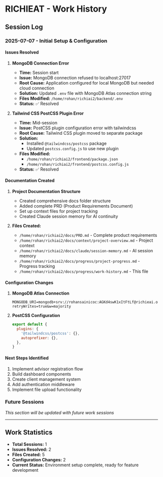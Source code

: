 # RICHIEAT - Work History

## Session Log

### 2025-07-07 - Initial Setup & Configuration

#### Issues Resolved
1. **MongoDB Connection Error**
   - **Time:** Session start
   - **Issue:** MongoDB connection refused to localhost:27017
   - **Root Cause:** Application configured for local MongoDB but needed cloud connection
   - **Solution:** Updated `.env` file with MongoDB Atlas connection string
   - **Files Modified:** `/home/rohan/richiai2/backend/.env`
   - **Status:** ✅ Resolved

2. **Tailwind CSS PostCSS Plugin Error**
   - **Time:** Mid-session
   - **Issue:** PostCSS plugin configuration error with tailwindcss
   - **Root Cause:** Tailwind CSS plugin moved to separate package
   - **Solution:** 
     - Installed `@tailwindcss/postcss` package
     - Updated `postcss.config.js` to use new plugin
   - **Files Modified:** 
     - `/home/rohan/richiai2/frontend/package.json`
     - `/home/rohan/richiai2/frontend/postcss.config.js`
   - **Status:** ✅ Resolved

#### Documentation Created
1. **Project Documentation Structure**
   - Created comprehensive docs folder structure
   - Added complete PRD (Product Requirements Document)
   - Set up context files for project tracking
   - Created Claude session memory for AI continuity

2. **Files Created:**
   - `/home/rohan/richiai2/docs/PRD.md` - Complete product requirements
   - `/home/rohan/richiai2/docs/context/project-overview.md` - Project context
   - `/home/rohan/richiai2/docs/claude/session-memory.md` - AI session memory
   - `/home/rohan/richiai2/docs/progress/project-progress.md` - Progress tracking
   - `/home/rohan/richiai2/docs/progress/work-history.md` - This file

#### Configuration Changes
1. **MongoDB Atlas Connection**
   ```
   MONGODB_URI=mongodb+srv://rohansainicoc:AGKd4swK1xItFtLf@richieai.opx2scb.mongodb.net/richiai2?retryWrites=true&w=majority
   ```

2. **PostCSS Configuration**
   ```javascript
   export default {
     plugins: {
       '@tailwindcss/postcss': {},
       autoprefixer: {},
     },
   }
   ```

#### Next Steps Identified
1. Implement advisor registration flow
2. Build dashboard components
3. Create client management system
4. Add authentication middleware
5. Implement file upload functionality

### Future Sessions
*This section will be updated with future work sessions*

---

## Work Statistics
- **Total Sessions:** 1
- **Issues Resolved:** 2
- **Files Created:** 5
- **Configuration Changes:** 2
- **Current Status:** Environment setup complete, ready for feature development
